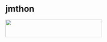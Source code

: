 # jmthon

<p align="left"><a href="https://heroku.com/deploy?template=https://github.com/ba1ad/mus"> <img src="https://img.shields.io/badge/Deploy%20To%20Heroku-purple?style=for-the-badge&logo=heroku" width="320" height="58.45"/></a></p>
